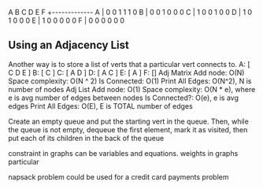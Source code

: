    A B C D E F
 +-------------
A | 0 0 1 1 1 0
B | 0 0 1 0 0 0
C | 1 0 0 1 0 0
D | 1 0 1 0 0 0
E | 1 0 0 0 0 0
F | 0 0 0 0 0 0
## Using an Adjacency List
Another way is to store a list of verts that a particular vert connects
to.
A: [ C D E ]
B: [ C ]
C: [ A D ]
D: [ A C ]
E: [ A ]
F: []
Adj Matrix
Add node: O(N)
Space complexity: O(N ^ 2)
Is Connected: O(1)
Print All Edges: O(N^2), N is number of nodes
Adj List
Add node: O(1)
Space complexity: O(N * e), where e is avg number of edges between nodes
Is Connected?: O(e), e is avg edges
Print All Edges: O(E), E is TOTAL number of edges



Create an empty queue and put the starting vert in the queue.
Then, while the queue is not empty, dequeue the first element, mark it as visited,
then put each of its children in the back of the queue




constraint in graphs can be variables and equations.
weights in graphs particular 

napsack problem could be used for a credit card payments problem 